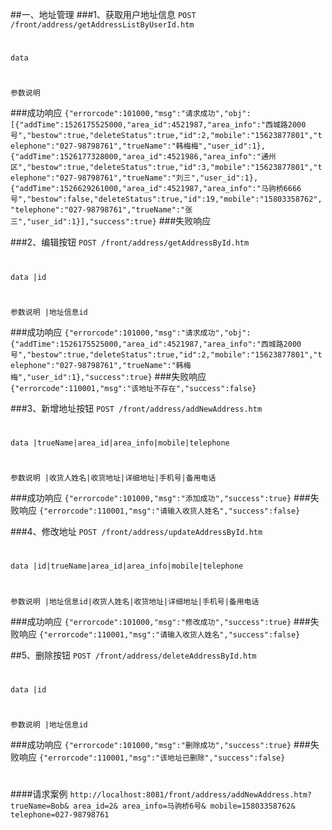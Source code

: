 ##一、地址管理
###1、获取用户地址信息
```POST /front/address/getAddressListByUserId.htm```
#
```data```
#
```参数说明```

###成功响应
    `{"errorcode":101000,"msg":"请求成功","obj":[{"addTime":1526175525000,"area_id":4521987,"area_info":"西城路2000号","bestow":true,"deleteStatus":true,"id":2,"mobile":"15623877801","telephone":"027-98798761","trueName":"韩梅梅","user_id":1},{"addTime":1526177328000,"area_id":4521986,"area_info":"通州区","bestow":true,"deleteStatus":true,"id":3,"mobile":"15623877801","telephone":"027-98798761","trueName":"刘三","user_id":1},{"addTime":1526629261000,"area_id":4521987,"area_info":"马驹桥6666号","bestow":false,"deleteStatus":true,"id":19,"mobile":"15803358762","telephone":"027-98798761","trueName":"张三","user_id":1}],"success":true}`
###失败响应
  
     
###2、编辑按钮
```POST /front/address/getAddressById.htm```
#
```data |id ```
#
```参数说明 |地址信息id ```

###成功响应
    `{"errorcode":101000,"msg":"请求成功","obj":{"addTime":1526175525000,"area_id":4521987,"area_info":"西城路2000号","bestow":true,"deleteStatus":true,"id":2,"mobile":"15623877801","telephone":"027-98798761","trueName":"韩梅梅","user_id":1},"success":true}`
###失败响应
	`{"errorcode":110001,"msg":"该地址不存在","success":false}`
   
###3、新增地址按钮
```POST /front/address/addNewAddress.htm```
#
```data |trueName|area_id|area_info|mobile|telephone ```
#
```参数说明 |收货人姓名|收货地址|详细地址|手机号|备用电话 ```

###成功响应
    `{"errorcode":101000,"msg":"添加成功","success":true}`
###失败响应
    `{"errorcode":110001,"msg":"请输入收货人姓名","success":false}`

###4、修改地址
```POST /front/address/updateAddressById.htm```
#
```data |id|trueName|area_id|area_info|mobile|telephone ```

#
```参数说明 |地址信息id|收货人姓名|收货地址|详细地址|手机号|备用电话```

###成功响应
    `{"errorcode":101000,"msg":"修改成功","success":true}`
###失败响应
    `{"errorcode":110001,"msg":"请输入收货人姓名","success":false}`


##5、删除按钮
```POST /front/address/deleteAddressById.htm```
#
```data |id ```
#
```参数说明 |地址信息id ```

###成功响应
    `{"errorcode":101000,"msg":"删除成功","success":true}`
###失败响应
    `{"errorcode":110001,"msg":"该地址已删除","success":false}`
#
####请求案例
    `http://localhost:8081/front/address/addNewAddress.htm?trueName=Bob&
	area_id=2&
	area_info=马驹桥6号&
	mobile=15803358762&
	telephone=027-98798761`


